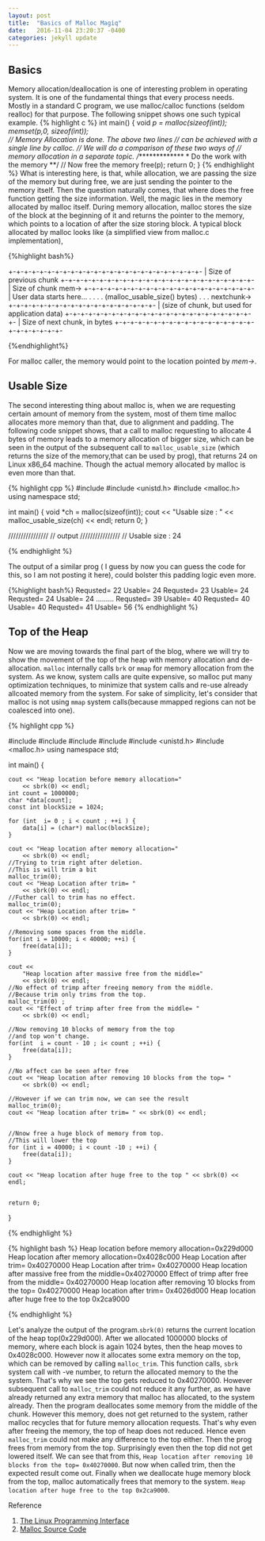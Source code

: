 ```yaml
---
layout: post
title:  "Basics of Malloc Magiq"
date:   2016-11-04 23:20:37 -0400
categories: jekyll update
---
```


Basics
-----------
Memory allocation/deallocation is one of interesting problem in operating system. It is one of the fundamental things that every process needs. Mostly in a standard C program, we use malloc/calloc functions (seldom realloc)  for that purpose. The following snippet shows one such typical example. 
{% highlight c %}
int main()
{
	void *p = malloc(sizeof(int));
	memset(p,0, sizeof(int));	
	// Memory Allocation is done. The above two lines
	// can be achieved with a single line by calloc.
	// We will do a comparison of these two ways of
	// memory allocation in a separate topic.
	/**************
	* Do the work with the memory
	**/
	// Now free the memory
	free(p);
	return 0;
}
{% endhighlight %}
What is interesting here, is that, while allocation, we are passing the size of the memory but during free, we are just sending the pointer to the memory itself. Then the question naturally comes, that where does the free function getting the size information. Well, the magic lies in the  memory allocated by malloc itself. During memory allocation, malloc stores the size of the block at the beginning of it and returns the pointer to the memory, which points to a location of after the size storing block. A typical block allocated  by malloc looks like (a simplified view from malloc.c implementation),

{%highlight bash%}

+-+-+-+-+-+-+-+-+-+-+-+-+-+-+-+-+-+-+-+-+-+-+-+-+-
| Size of previous chunk
+-+-+-+-+-+-+-+-+-+-+-+-+-+-+-+-+-+-+-+-+-+-+-+-+-
| Size of chunk
mem-> +-+-+-+-+-+-+-+-+-+-+-+-+-+-+-+-+-+-+-+-+-+-                                         
| User data starts here... .
. .
. (malloc_usable_size() bytes) .
. .
nextchunk-> +-+-+-+-+-+-+-+-+-+-+-+-+-+-+-+-+-+-+-
| (size of chunk, but used for application data)
+-+-+-+-+-+-+-+-+-+-+-+-+-+-+-+-+-+-+-+-+-+-+-+-+-
| Size of next chunk, in bytes
+-+-+-+-+-+-+-+-+-+-+-+-+-+-+-+-+-+-+-+-+-+-+-+-+-

{%endhighlight%} 

For malloc caller, the memory would point to the location pointed by _mem->_.

Usable Size
-----------------

The second interesting thing about malloc is,  when we are requesting certain amount of memory from the system, most of them time malloc allocates more memory than that, due to alignment and padding. The following code snippet shows, that a call to malloc requesting to allocate 4 bytes of memory leads to a  memory allocation of bigger size, which can be seen in the output of the subsequent call to `malloc_usable_size` (which returns the size of the memory,that can be used by prog), that returns 24 on Linux x86\_64 machine. Though the actual memory allocated by malloc is even more than that. 

{% highlight cpp %}
#include <iostream>
#include <unistd.h>
#include <malloc.h>
using namespace std;

int main() {
	void *ch =  malloc(sizeof(int)); 
	cout  << "Usable size : " << malloc_usable_size(ch) << endl;
	return 0;
}

////////////////
// output
////////////////
// Usable size : 24

{% endhighlight %}

The output of a similar prog ( I guess by now you can guess the code for this, so I am not posting it here), could bolster this padding logic even more. 

{%highlight bash%}
Requsted= 22 Usable= 24
Requsted= 23 Usable= 24 
Requsted= 24 Usable= 24 
.........
Requsted= 39 Usable= 40
Requsted= 40 Usable= 40
Requsted= 41 Usable= 56
{% endhighlight %}


Top of the Heap
-------------------

Now we are moving towards the final part of the blog, where we will try to show the  movement of the top of the heap with memory allocation and de-allocation. `malloc` internally calls `brk` or `mmap` for memory allocation from the system. As we know, system calls are quite expensive, so malloc put many optimization techniques, to minimize that system calls and re-use already allcoated memory from the system. For sake of simplicity, let's consider that malloc is not using `mmap` system calls(because mmapped regions can not be coalesced into one). 

{% highlight cpp %}

#include <iostream>
#include <cstdio>
#include <cstdlib>
#include <cstring>
#include <unistd.h>
#include <malloc.h>
using namespace std; 


int main()
{

	cout << "Heap location before memory allocation=" 
		<< sbrk(0) << endl;
	int count = 1000000; 
	char *data[count];
	const int blockSize = 1024; 

	for (int  i= 0 ; i < count ; ++i ) {
		data[i] = (char*) malloc(blockSize);		
	}

	cout << "Heap location after memory allocation=" 
		<< sbrk(0) << endl;
	//Trying to trim right after deletion. 
	//This is will trim a bit
    malloc_trim(0);
	cout << "Heap Location after trim= " 
		<< sbrk(0) << endl;
	//Futher call to trim has no effect.
    malloc_trim(0);
	cout << "Heap Location after trim= " 
		<< sbrk(0) << endl;

	//Removing some spaces from the middle. 
	for(int i = 10000; i < 40000; ++i) {
		free(data[i]);
	}

	cout << 
		"Heap location after massive free from the middle=" 
		<< sbrk(0) << endl;
	//No effect of trimp after freeing memory from the middle. 
	//Because trim only trims from the top.
	malloc_trim(0) ; 
	cout << "Effect of trimp after free from the middle= " 
		<< sbrk(0) << endl;

	//Now removing 10 blocks of memory from the top 
	//and top won't change. 
	for(int  i = count - 10 ; i< count ; ++i) {
		free(data[i]);
	}

	//No affect can be seen after free
	cout << "Heap location after removing 10 blocks from the top= " 
		<< sbrk(0) << endl;

	//However if we can trim now, we can see the result
	malloc_trim(0);
	cout << "Heap location after trim= " << sbrk(0) << endl;


	//Nnow free a huge block of memory from top. 
	//This will lower the top
	for (int i = 40000; i < count -10 ; ++i) {
		free(data[i]);
	}

	cout << "Heap location after huge free to the top " << sbrk(0) << endl;


	return 0;
	
}

{% endhighlight %}

{% highlight bash %}
Heap location before memory allocation=0x229d000
Heap location after memory allocation=0x4028c000
Heap Location after trim= 0x40270000
Heap Location after trim= 0x40270000
Heap location after massive free from the middle=0x40270000
Effect of trimp after free from the middle= 0x40270000
Heap location after removing 10 blocks from the top= 0x40270000
Heap location after trim= 0x4026d000
Heap location after huge free to the top 0x2ca9000


{% endhighlight %}

Let's analyze the output of the program.`sbrk(0)` returns the current location of the heap top(0x229d000). After we allocated 1000000 blocks of memory, where each block is again 1024 bytes, then the heap moves to 0x4028c000. However now it allocates some extra memory on the top, which can be removed by calling `malloc_trim`. This function calls, `sbrk` system call with -ve number, to return the allocated memory to the the system. That's why we see the top gets reduced to 0x40270000. However subsequent call to `malloc_trim` could not reduce it any further, as we have already returned any extra memory that malloc has allocated, to the system already. 
Then the program deallocates some memory from the middle of the chunk. However this memory, does not get returned to the system, rather malloc recycles that for future memory allocation requests. That's why even after freeing the memory, the top of heap does not reduced. Hence even `malloc_trim` could not make any difference to the top either. 
Then the prog frees from memory from the top. Surprisingly even then the top did not get lowered itself. 
We can see that from this, `Heap location after removing 10 blocks from the top= 0x40270000`. But now when called trim, then the expected result come out. 
Finally when we deallocate huge memory block from the top, malloc automatically frees that memory to the system. 
`Heap location after huge free to the top 0x2ca9000`.



Reference
1. [The Linux Programming Interface](http://man7.org/tlpi/)
2. [Malloc Source Code](https://code.woboq.org/userspace/glibc/malloc/malloc.c.html)

